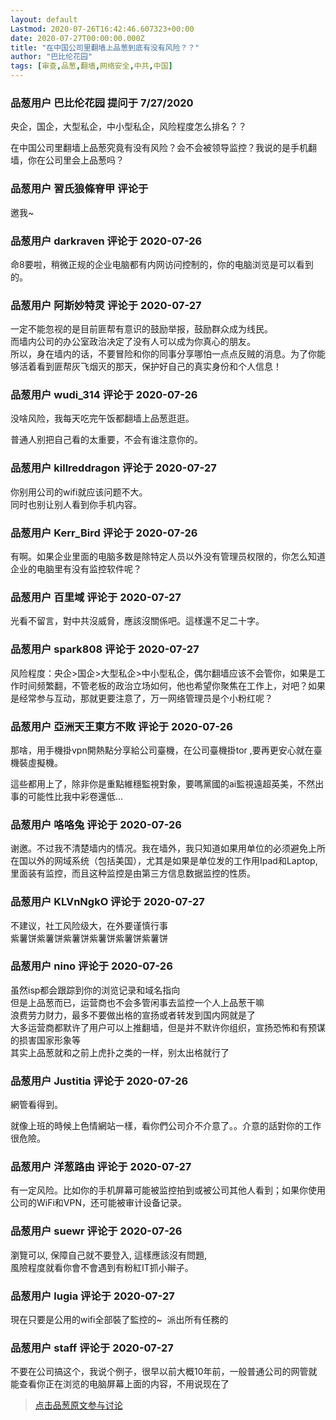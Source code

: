 ```yaml
---
layout: default
Lastmod: 2020-07-26T16:42:46.607323+00:00
date: 2020-07-27T00:00:00.000Z
title: "在中国公司里翻墙上品葱到底有没有风险？？"
author: "巴比伦花园"
tags: [审查,品葱,翻墙,网络安全,中共,中国]
---
```



### 品葱用户 **巴比伦花园** 提问于 7/27/2020
    
央企，国企，大型私企，中小型私企，风险程度怎么排名？？  
  
在中国公司里翻墙上品葱究竟有没有风险？会不会被领导监控？我说的是手机翻墙，你在公司里会上品葱吗？
    
                

### 品葱用户 **習氏狼條脊甲** 评论于 
        
邀我~
        
                

### 品葱用户 **darkraven** 评论于 2020-07-26
        
命8要啦，稍微正规的企业电脑都有内网访问控制的，你的电脑浏览是可以看到的。
        
                

### 品葱用户 **阿斯妙特灵** 评论于 2020-07-27
        
一定不能忽视的是目前匪帮有意识的鼓励举报，鼓励群众成为线民。  
而墙内公司的办公室政治决定了没有人可以成为你真心的朋友。  
所以，身在墙内的话，不要冒险和你的同事分享哪怕一点点反贼的消息。为了你能够活着看到匪帮灰飞烟灭的那天，保护好自己的真实身份和个人信息！
        
                

### 品葱用户 **wudi_314** 评论于 2020-07-26
        
没啥风险，我每天吃完午饭都翻墙上品葱逛逛。  
  
普通人别把自己看的太重要，不会有谁注意你的。
        
                

### 品葱用户 **killreddragon** 评论于 2020-07-27
        
你别用公司的wifi就应该问题不大。  
同时也别让别人看到你手机内容。
        
                

### 品葱用户 **Kerr_Bird** 评论于 2020-07-26
        
有啊。如果企业里面的电脑多数是除特定人员以外没有管理员权限的，你怎么知道企业的电脑里有没有监控软件呢？
        
                

### 品葱用户 **百里域** 评论于 2020-07-27
        
光看不留言，對中共沒威脅，應該沒關係吧。這樣還不足二十字。
        
                

### 品葱用户 **spark808** 评论于 2020-07-27
        
风险程度：央企>国企>大型私企>中小型私企，偶尔翻墙应该不会管你，如果是工作时间频繁翻，不管老板的政治立场如何，他也希望你聚焦在工作上，对吧？如果是经常参与互动，那就更要注意了，万一网络管理员是个小粉红呢？
        
                

### 品葱用户 **亞洲天王東方不敗** 评论于 2020-07-26
        
那啥，用手機掛vpn開熱點分享給公司臺機，在公司臺機掛tor ,要再更安心就在臺機裝虛擬機。  
  
這些都用上了，除非你是重點維穩監視對象，要嗎黨國的ai監視遠超英美，不然出事的可能性比我中彩卷還低...
        
                

### 品葱用户 **咯咯兔** 评论于 2020-07-26
        
谢邀。不过我不清楚墙内的情况。我在墙外，我只知道如果用单位的必须避免上所在国以外的网域系统（包括美国），尤其是如果是单位发的工作用Ipad和Laptop, 里面装有监控，而且这种监控是由第三方信息数据监控的性质。
        
                

### 品葱用户 **KLVnNgkO** 评论于 2020-07-27
        
不建议，社工风险级大，在外要谨慎行事  
紫薯饼紫薯饼紫薯饼紫薯饼紫薯饼紫薯饼
        
                

### 品葱用户 **nino** 评论于 2020-07-26
        
虽然isp都会跟踪到你的浏览记录和域名指向  
但是上品葱而已，运营商也不会多管闲事去监控一个人上品葱干嘛  
浪费劳力财力，最多不要做出格的宣扬或者转发到国内网就是了  
大多运营商都默许了用户可以上推翻墙，但是并不默许你组织，宣扬恐怖和有预谋的损害国家形象等  
其实上品葱就和之前上虎扑之类的一样，别太出格就行了
        
                

### 品葱用户 **Justitia** 评论于 2020-07-26
        
網管看得到。  
  
就像上班的時候上色情網站一樣，看你們公司介不介意了。。介意的話對你的工作很危險。
        
                

### 品葱用户 **洋葱路由** 评论于 2020-07-27
        
有一定风险。比如你的手机屏幕可能被监控拍到或被公司其他人看到；如果你使用公司的WiFi和VPN，还可能被审计设备记录。
        
                

### 品葱用户 **suewr** 评论于 2020-07-26
        
瀏覽可以, 保障自己就不要登入, 這樣應該沒有問題,  
風險程度就看你會不會遇到有粉紅IT抓小辮子。
        
                

### 品葱用户 **lugia** 评论于 2020-07-27
        
現在只要是公用的wifi全部裝了監控的~  派出所有任務的
        
                

### 品葱用户 **staff** 评论于 2020-07-27
        
不要在公司搞这个，我说个例子，很早以前大概10年前，一般普通公司的网管就能查看你正在浏览的电脑屏幕上面的内容，不用说现在了
        
                





> [点击品葱原文参与讨论](https://pincong.rocks/question/28997)

